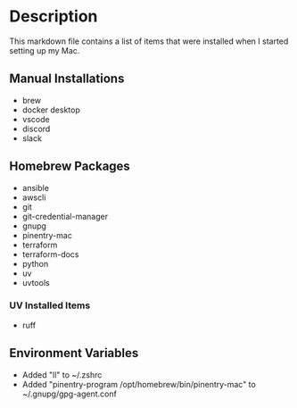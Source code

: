# Description

This markdown file contains a list of items that were installed when I started setting up
my Mac.

## Manual Installations

- brew
- docker desktop
- vscode
- discord
- slack

## Homebrew Packages

- ansible
- awscli
- git
- git-credential-manager
- gnupg
- pinentry-mac
- terraform
- terraform-docs
- python
- uv
- uvtools

### UV Installed Items

- ruff

## Environment Variables

- Added "ll" to ~/.zshrc
- Added "pinentry-program /opt/homebrew/bin/pinentry-mac" to ~/.gnupg/gpg-agent.conf
